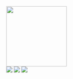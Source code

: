 <img height="160em" src="https://github-readme-stats.vercel.app/api/top-langs/?username=PereraMatheus15&layout=compact&langs_count=7&theme=dark"/>

  
 
<div>  
  <a href="https://instagram.com/o_matheusalmeida/" target="_blank"><img src="https://img.shields.io/badge/-Instagram-%23E4405F?style=for-the-badge&logo=instagram&logoColor=white" target="_blank"></a>
  <a href = "mailto:almeidamath30@gmail.com"><img src="https://img.shields.io/badge/-Gmail-%23333?style=for-the-badge&logo=gmail&logoColor=white" target="_blank"></a>
  <a href="https://www.linkedin.com/in/matheus-p-almeida-926087235/" target="_blank"><img src="https://img.shields.io/badge/-LinkedIn-%230077B5?style=for-the-badge&logo=linkedin&logoColor=white" target="_blank"></a> 
</div>
 

